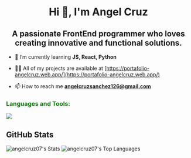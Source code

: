 <h1 align="center">Hi 👋, I'm Angel Cruz</h1>
<h2 align="center">A passionate FrontEnd programmer who loves creating innovative and functional solutions.</h3>

- 🌱 I’m currently learning **JS, React, Python**
- 👨‍💻 All of my projects are available at [https://portafolio-angelcruz.web.app/](https://portafolio-angelcruz.web.app/)

- 📫 How to reach me **angelcruzsanchez126@gmail.com**

<h3 align="left" style="color: Green">Languages and Tools:</h3>

<img src="https://skillicons.dev/icons?i=tailwind,python,react,nextjs,mysql,astro,js" />

## GitHub Stats

![angelcruz07's Stats](https://github-readme-stats.vercel.app/api?username=angelcruz07&theme=tokyonight&show_icons=true&hide_border=false&count_private=false)
![angelcruz07's Top Languages](https://github-readme-stats.vercel.app/api/top-langs/?username=angelcruz07&theme=tokyonight&show_icons=true&hide_border=false&layout=compact)
